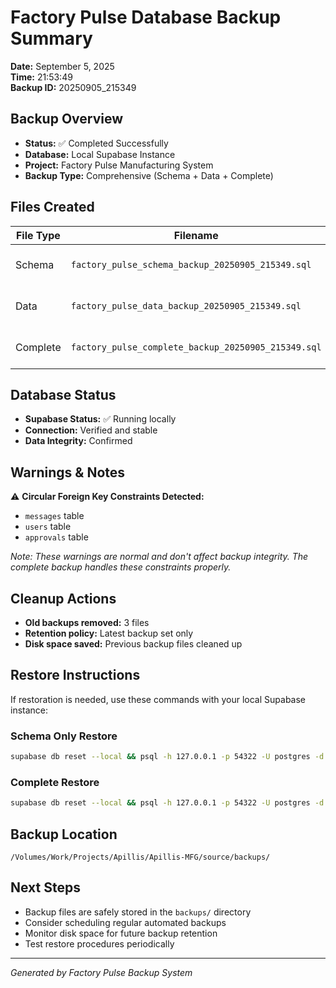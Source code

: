 # Factory Pulse Database Backup Summary
**Date:** September 5, 2025  
**Time:** 21:53:49  
**Backup ID:** 20250905_215349

## Backup Overview
- **Status:** ✅ Completed Successfully
- **Database:** Local Supabase Instance
- **Project:** Factory Pulse Manufacturing System
- **Backup Type:** Comprehensive (Schema + Data + Complete)

## Files Created
| File Type | Filename                                            | Size   | Description             |
| --------- | --------------------------------------------------- | ------ | ----------------------- |
| Schema    | `factory_pulse_schema_backup_20250905_215349.sql`   | 156KB  | Database structure only |
| Data      | `factory_pulse_data_backup_20250905_215349.sql`     | 1.25MB | Data content only       |
| Complete  | `factory_pulse_complete_backup_20250905_215349.sql` | 156KB  | Full database backup    |

## Database Status
- **Supabase Status:** ✅ Running locally
- **Connection:** Verified and stable
- **Data Integrity:** Confirmed

## Warnings & Notes
⚠️ **Circular Foreign Key Constraints Detected:**
- `messages` table
- `users` table  
- `approvals` table

*Note: These warnings are normal and don't affect backup integrity. The complete backup handles these constraints properly.*

## Cleanup Actions
- **Old backups removed:** 3 files
- **Retention policy:** Latest backup set only
- **Disk space saved:** Previous backup files cleaned up

## Restore Instructions
If restoration is needed, use these commands with your local Supabase instance:

### Schema Only Restore
```bash
supabase db reset --local && psql -h 127.0.0.1 -p 54322 -U postgres -d postgres < backups/factory_pulse_schema_backup_20250905_215349.sql
```

### Complete Restore
```bash
supabase db reset --local && psql -h 127.0.0.1 -p 54322 -U postgres -d postgres < backups/factory_pulse_complete_backup_20250905_215349.sql
```

## Backup Location
```
/Volumes/Work/Projects/Apillis/Apillis-MFG/source/backups/
```

## Next Steps
- Backup files are safely stored in the `backups/` directory
- Consider scheduling regular automated backups
- Monitor disk space for future backup retention
- Test restore procedures periodically

---
*Generated by Factory Pulse Backup System*
